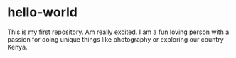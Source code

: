 # hello-world
This is my first repository. Am really excited.
I am a fun loving person with a passion for doing unique things like photography or exploring our country Kenya.
